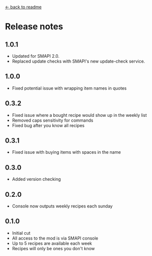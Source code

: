 ﻿[← back to readme](readme.md)

# Release notes
## 1.0.1
* Updated for SMAPI 2.0.
* Replaced update checks with SMAPI's new update-check service.

## 1.0.0
* Fixed potential issue with wrapping item names in quotes

## 0.3.2
* Fixed issue where a bought recipe would show up in the weekly list
* Removed caps sensitivity for commands
* Fixed bug after you know all recipes

## 0.3.1
* Fixed issue with buying items with spaces in the name

## 0.3.0
* Added version checking

## 0.2.0
* Console now outputs weekly recipes each sunday

## 0.1.0
* Initial cut
* All access to the mod is via SMAPI console
* Up to 5 recipes are available each week
* Recipes will only be ones you don't know